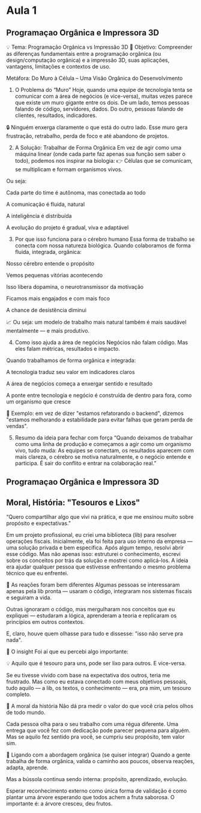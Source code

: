 # Aula 1

## Programaçao Orgânica e Impressora 3D




💡 Tema: Programação Orgânica vs Impressão 3D
🎯 Objetivo:
Compreender as diferenças fundamentais entre a programação orgânica (ou design/computação orgânica) e a impressão 3D, suas aplicações, vantagens, limitações e contextos de uso.

Metáfora: Do Muro à Célula – Uma Visão Orgânica do Desenvolvimento
1. O Problema do “Muro”
Hoje, quando uma equipe de tecnologia tenta se comunicar com a área de negócios (e vice-versa), muitas vezes parece que existe um muro gigante entre os dois.
De um lado, temos pessoas falando de código, servidores, dados.
Do outro, pessoas falando de clientes, resultados, indicadores.

🔒 Ninguém enxerga claramente o que está do outro lado.
Esse muro gera frustração, retrabalho, perda de foco e até abandono de projetos.

2. A Solução: Trabalhar de Forma Orgânica
Em vez de agir como uma máquina linear (onde cada parte faz apenas sua função sem saber o todo), podemos nos inspirar na biologia:
👉 Células que se comunicam, se multiplicam e formam organismos vivos.

Ou seja:

Cada parte do time é autônoma, mas conectada ao todo

A comunicação é fluida, natural

A inteligência é distribuída

A evolução do projeto é gradual, viva e adaptável

3. Por que isso funciona para o cérebro humano
Essa forma de trabalho se conecta com nossa natureza biológica. Quando colaboramos de forma fluida, integrada, orgânica:

Nosso cérebro entende o propósito

Vemos pequenas vitórias acontecendo

Isso libera dopamina, o neurotransmissor da motivação

Ficamos mais engajados e com mais foco

A chance de desistência diminui

📈 Ou seja: um modelo de trabalho mais natural também é mais saudável mentalmente — e mais produtivo.

4. Como isso ajuda a área de negócios
Negócios não falam código. Mas eles falam métricas, resultados e impacto.

Quando trabalhamos de forma orgânica e integrada:

A tecnologia traduz seu valor em indicadores claros

A área de negócios começa a enxergar sentido e resultado

A ponte entre tecnologia e negócio é construída de dentro para fora, como um organismo que cresce

🧩 Exemplo: em vez de dizer "estamos refatorando o backend", dizemos "estamos melhorando a estabilidade para evitar falhas que geram perda de vendas".

5. Resumo da ideia para fechar com força
“Quando deixamos de trabalhar como uma linha de produção e começamos a agir como um organismo vivo, tudo muda:
As equipes se conectam, os resultados aparecem com mais clareza, o cérebro se motiva naturalmente, e o negócio entende e participa.
É sair do conflito e entrar na colaboração real.”

## Programaçao Orgânica e Impressora 3D


## Moral, História: "Tesouros e Lixos"

“Quero compartilhar algo que vivi na prática, e que me ensinou muito sobre propósito e expectativas.”

Em um projeto profissional, eu criei uma biblioteca (lib) para resolver operações fiscais. Inicialmente, ela foi feita para uso interno da empresa — uma solução privada e bem específica.
Após algum tempo, resolvi abrir esse código. Mas não apenas isso: estruturei o conhecimento, escrevi sobre os conceitos por trás da solução e mostrei como aplicá-los. A ideia era ajudar qualquer pessoa que estivesse enfrentando o mesmo problema técnico que eu enfrentei.

👀 As reações foram bem diferentes
Algumas pessoas se interessaram apenas pela lib pronta — usaram o código, integraram nos sistemas fiscais e seguiram a vida.

Outras ignoraram o código, mas mergulharam nos conceitos que eu expliquei — estudaram a lógica, aprenderam a teoria e replicaram os princípios em outros contextos.

E, claro, houve quem olhasse para tudo e dissesse: "isso não serve pra nada".

🎯 O insight
Foi aí que eu percebi algo importante:

💡 Aquilo que é tesouro para uns, pode ser lixo para outros. E vice-versa.

Se eu tivesse vivido com base na expectativa dos outros, teria me frustrado.
Mas como eu estava conectado com meus objetivos pessoais, tudo aquilo — a lib, os textos, o conhecimento — era, pra mim, um tesouro completo.

💬 A moral da história
Não dá pra medir o valor do que você cria pelos olhos de todo mundo.

Cada pessoa olha para o seu trabalho com uma régua diferente.
Uma entrega que você fez com dedicação pode parecer pequena para alguém. Mas se aquilo fez sentido pra você, se cumpriu seu propósito, tem valor sim.

🔄 Ligando com a abordagem orgânica (se quiser integrar)
Quando a gente trabalha de forma orgânica, valida o caminho aos poucos, observa reações, adapta, aprende.

Mas a bússola continua sendo interna: propósito, aprendizado, evolução.

Esperar reconhecimento externo como única forma de validação é como plantar uma árvore esperando que todos achem a fruta saborosa. O importante é: a árvore cresceu, deu frutos.